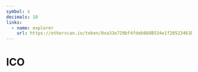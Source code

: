 ```yaml
---
symbol: ¢
decimals: 10
links:
  - name: explorer
    url: https://etherscan.io/token/0xa33e729bf4fdeb868B534e1f20523463D9C46bEe
---
```


# ICO
